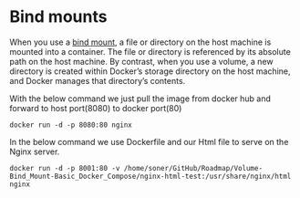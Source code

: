 # Bind mounts
 
When you use a [bind mount](https://docs.docker.com/storage/bind-mounts), a file or directory on the host machine is mounted into a container. The file or directory is referenced by its absolute path on the host machine. By contrast, when you use a volume, a new directory is created within Docker’s storage directory on the host machine, and Docker manages that directory’s contents.

With the below command we just pull the image from docker hub and forward to host port(8080) to docker port(80) 
```
docker run -d -p 8080:80 nginx
```
In the below command we use Dockerfile and our Html file to serve on the Nginx server.
```
docker run -d -p 8001:80 -v /home/soner/GitHub/Roadmap/Volume-Bind_Mount-Basic_Docker_Compose/nginx-html-test:/usr/share/nginx/html nginx
```
